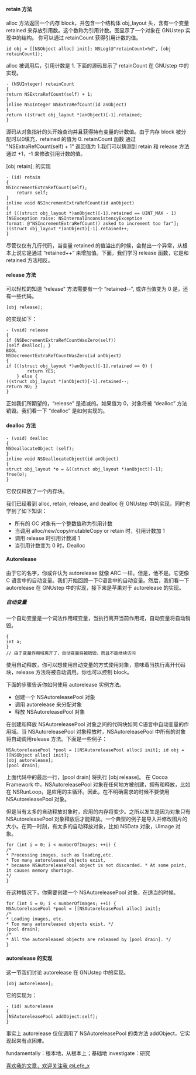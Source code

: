 #### retain 方法
alloc 方法返回一个内存 block，并包含一个结构体 obj_layout 头，含有一个变量 retained 来存放引用数。这个数称为引用计数。图显示了一个对象在 GNUstep 实现中的结构。
你可以通过 retainCount 获得引用计数的值。

```
id obj = [[NSObject alloc] init]; NSLog(@"retainCount=%d", [obj retainCount]);
```

alloc 被调用后，引用计数是 1. 下面的源码显示了 retainCount 在 GNUstep 中的实现。```
- (NSUInteger) retainCount{return NSExtraRefCount(self) + 1;}inline NSUInteger NSExtraRefCount(id anObject)
{return ((struct obj_layout *)anObject)[-1].retained;}

```

源码从对象指针的头开始查询并且获得持有变量的计数值。由于内存 block 被分配时以0填充，retained 的值为 0. retainCount 函数 通过 "NSExtraRefCount(self) + 1" 返回值为 1.我们可以猜测到 retain 和 release 方法通过 +1，-1 来修改引用计数的值。

[obj retain]; 的实现

```- (id) retain{NSIncrementExtraRefCount(self);    return self;}inline void NSIncrementExtraRefCount(id anObject){if (((struct obj_layout *)anObject)[-1].retained == UINT_MAX - 1)[NSException raise: NSInternalInconsistencyExceptionformat: @"NSIncrementExtraRefCount() asked to increment too far"];((struct obj_layout *)anObject)[-1].retained++; 
}
```
尽管仅仅有几行代码，当变量 retained 的值溢出的时候，会抛出一个异常，从根本上说它是通过 “retained++” 来增加值。下面，我们学习 release 函数，它是和 retained 方法相反。

#### release 方法

可以轻松的知道 “release” 方法需要有一个 “retained--", 或许当值变为 0 是，还有一些代码。

```
[obj release];

```

 的实现如下：

 
```
- (void) release{if (NSDecrementExtraRefCountWasZero(self))[self dealloc]; }BOOLNSDecrementExtraRefCountWasZero(id anObject){if (((struct obj_layout *)anObject)[-1].retained == 0) {        return YES;    } else {((struct obj_layout *)anObject)[-1].retained--;return NO; }}
```

正如我们所期望的，“release” 是递减的。如果值为 0，对象将被 “dealloc” 方法销毁。我们看一下 “dealloc” 是如何实现的。

#### dealloc 方法

```
- (void) dealloc{NSDeallocateObject (self);}inline void NSDeallocateObject(id anObject){struct obj_layout *o = &((struct obj_layout *)anObject)[-1];free(o); 
}
```
 它仅仅释放了一个内存块。
 
 我们已经看到 alloc, retain, release, and dealloc 在 GNUstep 中的实现，同时也学到了如下知识：
 
 - 所有的 OC 对象有一个整数值称为引用计数
 - 当调用 alloc/new/copy/mutableCopy or retain 时，引用计数加 1
 - 调用 release 时引用计数减 1
 - 当引用计数变为 0 时，Dealloc

#### Autorelease

由于它的名字，你或许认为 autorelease 就像 ARC 一样。但是，他不是。它更像 C 语言中的自动变量。我们开始回顾一下C语言中的自动变量。然后，我们看一下 autorelease  在 GNUstep 中的实现，接下来是苹果对于 autorelease 的实现。

##### 自动变量

一个自动变量是一个词法作用域变量，当执行离开当前作用域，自动变量将自动销毁。

```
{int a;}
// 由于变量作用域离开了，自动变量将被销毁，而且不能继续访问
```

使用自动释放，你可以想使用自动变量的方式使用对象，意味着当执行离开代码块，release 方法将被自动调用。你也可以控制 block。

下面的步骤告诉你如何使用 autorelease 实例方法。

- 创建一个 NSAutoreleasePool 对象
- 调用 autorelease 来分配对象
- 释放 NSAutoreleasePool 对象

在创建和释放 NSAutoreleasePool 对象之间的代码块如同 C语言中自动变量的作用域。当 NSAutoreleasePool 对象释放时，NSAutoreleasePool 中所有的对象 将自动调用release 方法。下面是一些例子：

```
NSAutoreleasePool *pool = [[NSAutoreleasePool alloc] init]; id obj = [[NSObject alloc] init];[obj autorelease];[pool drain];
```

上面代码中的最后一行，[pool drain] 将执行 [obj release]。 在  Cocoa Framework 中，NSAutoreleasePool 对象在任何地方被创建，拥有和释放，比如在 NSRunLoop，是应用的主循环。因此，在不明确需求的时候不要使用 NSAutoreleasePool 对象。

但是当有太多的自动释放对象时，应用的内存将变少。之所以发生是因为对象只有 NSAutoreleasePool 对象释放后才能释放。一个典型的例子是导入并修改图片的大小。在同一时刻，有太多的自动释放对象，比如 NSData 对象，UImage 对象。

```
for (int i = 0; i < numberOfImages; ++i) {/** Processing images, such as loading,etc.* Too many autoreleased objects exist,* because NSAutoreleasePool object is not discarded. * At some point, it causes memory shortage.*/}
```
在这种情况下，你需要创建一个 NSAutoreleasePool 对象，在适当的时候。
```
for (int i = 0; i < numberOfImages; ++i) {NSAutoreleasePool *pool = [[NSAutoreleasePool alloc] init];/** Loading images, etc.* Too many autoreleased objects exist. */[pool drain];/** All the autoreleased objects are released by [pool drain]. */}
```

#### autorelease 的实现

这一节我们讨论 autorelease 在 GNUstep 中的实现。

`[obj autorelease];`

它的实现为：

```
- (id) autorelease{[NSAutoreleasePool addObject:self];}
```

事实上 autorelease 仅仅调用了 NSAutoreleasePool 的类方法 addObject，它实现起来有点困难。

fundamentally：根本地，从根本上；基础地
investigate：研究

[喜欢我的文章，欢迎关注我 @Lefe_x](http://www.weibo.com/5953150140/profile?rightmod=1&wvr=6&mod=personnumber&is_all=1)

